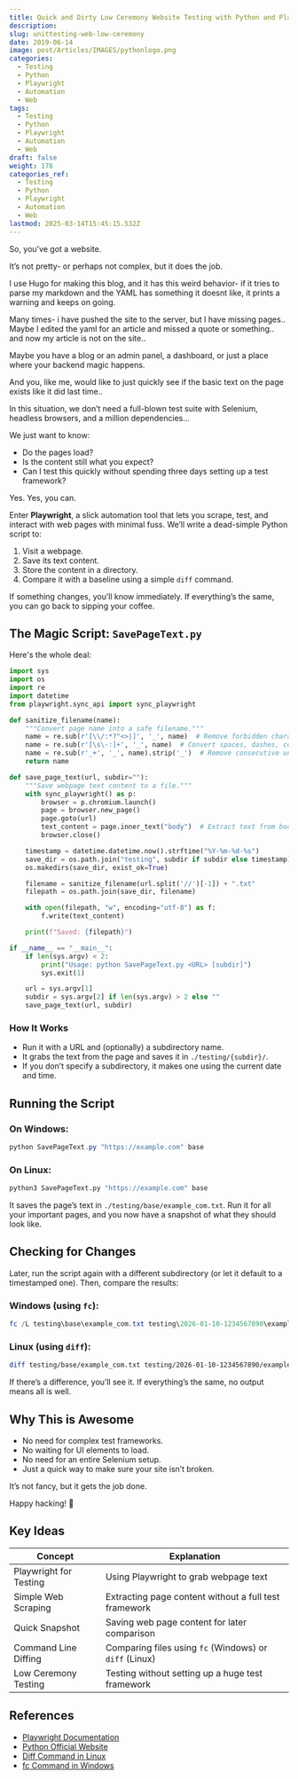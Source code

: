 ```yaml
---
title: Quick and Dirty Low Ceremony Website Testing with Python and Playwright
description: 
slug: unittesting-web-low-ceremony
date: 2019-06-14
image: post/Articles/IMAGES/pythonlogo.png
categories:
  - Testing
  - Python
  - Playwright
  - Automation
  - Web
tags:
  - Testing
  - Python
  - Playwright
  - Automation
  - Web
draft: false
weight: 178
categories_ref:
  - Testing
  - Python
  - Playwright
  - Automation
  - Web
lastmod: 2025-03-14T15:45:15.532Z
---
```

<!--
# Quick and Dirty Low Ceremony Website Testing with Python and Playwright
-->

So, you’ve got a website.

It’s not pretty- or perhaps not complex, but it does the job.

I use Hugo for making this blog, and it has this weird behavior- if it tries to parse my markdown and the YAML has something it doesnt like, it prints a warning and keeps on going.

Many times- i have pushed the site to the server, but I have missing pages.. Maybe I edited the yaml for an article and missed a quote or something.. and now my article is not on the site..

Maybe you have a blog or an admin panel, a dashboard, or just a place where your backend magic happens.

And you, like me, would like to just quickly see if the basic text on the page exists like it did last time..

In this situation, we don’t need a full-blown test suite with Selenium, headless browsers, and a million dependencies...

We just want to know:

* Do the pages load?
* Is the content still what you expect?
* Can I test this quickly without spending three days setting up a test framework?

Yes. Yes, you can.

Enter **Playwright**, a slick automation tool that lets you scrape, test, and interact with web pages with minimal fuss. We’ll write a dead-simple Python script to:

1. Visit a webpage.
2. Save its text content.
3. Store the content in a directory.
4. Compare it with a baseline using a simple `diff` command.

If something changes, you’ll know immediately. If everything’s the same, you can go back to sipping your coffee.

## The Magic Script: `SavePageText.py`

Here's the whole deal:

```python
import sys
import os
import re
import datetime
from playwright.sync_api import sync_playwright

def sanitize_filename(name):
    """Convert page name into a safe filename."""
    name = re.sub(r'[\\/:*?"<>|]', '_', name)  # Remove forbidden characters
    name = re.sub(r'[\s\-:]+', '_', name)  # Convert spaces, dashes, colons to underscores
    name = re.sub(r'_+', '_', name).strip('_')  # Remove consecutive underscores
    return name

def save_page_text(url, subdir=""):
    """Save webpage text content to a file."""
    with sync_playwright() as p:
        browser = p.chromium.launch()
        page = browser.new_page()
        page.goto(url)
        text_content = page.inner_text("body")  # Extract text from body tag
        browser.close()

    timestamp = datetime.datetime.now().strftime("%Y-%m-%d-%s")
    save_dir = os.path.join("testing", subdir if subdir else timestamp)
    os.makedirs(save_dir, exist_ok=True)

    filename = sanitize_filename(url.split('//')[-1]) + ".txt"
    filepath = os.path.join(save_dir, filename)

    with open(filepath, "w", encoding="utf-8") as f:
        f.write(text_content)

    print(f"Saved: {filepath}")

if __name__ == "__main__":
    if len(sys.argv) < 2:
        print("Usage: python SavePageText.py <URL> [subdir]")
        sys.exit(1)

    url = sys.argv[1]
    subdir = sys.argv[2] if len(sys.argv) > 2 else ""
    save_page_text(url, subdir)
```

### How It Works

* Run it with a URL and (optionally) a subdirectory name.
* It grabs the text from the page and saves it in `./testing/{subdir}/`.
* If you don’t specify a subdirectory, it makes one using the current date and time.

## Running the Script

### On Windows:

```powershell
python SavePageText.py "https://example.com" base
```

### On Linux:

```bash
python3 SavePageText.py "https://example.com" base
```

It saves the page’s text in `./testing/base/example_com.txt`. Run it for all your important pages, and you now have a snapshot of what they should look like.

## Checking for Changes

Later, run the script again with a different subdirectory (or let it default to a timestamped one). Then, compare the results:

### Windows (using `fc`):

```powershell
fc /L testing\base\example_com.txt testing\2026-01-10-1234567890\example_com.txt
```

### Linux (using `diff`):

```bash
diff testing/base/example_com.txt testing/2026-01-10-1234567890/example_com.txt
```

If there’s a difference, you’ll see it. If everything’s the same, no output means all is well.

## Why This is Awesome

* No need for complex test frameworks.
* No waiting for UI elements to load.
* No need for an entire Selenium setup.
* Just a quick way to make sure your site isn’t broken.

It’s not fancy, but it gets the job done.

Happy hacking! 🚀

## Key Ideas

| Concept                | Explanation                                            |
| ---------------------- | ------------------------------------------------------ |
| Playwright for Testing | Using Playwright to grab webpage text                  |
| Simple Web Scraping    | Extracting page content without a full test framework  |
| Quick Snapshot         | Saving web page content for later comparison           |
| Command Line Diffing   | Comparing files using `fc` (Windows) or `diff` (Linux) |
| Low Ceremony Testing   | Testing without setting up a huge test framework       |

## References

* [Playwright Documentation](https://playwright.dev/python/)
* [Python Official Website](https://www.python.org/)
* [Diff Command in Linux](https://man7.org/linux/man-pages/man1/diff.1.html)
* [fc Command in Windows](https://learn.microsoft.com/en-us/windows-server/administration/windows-commands/fc)
